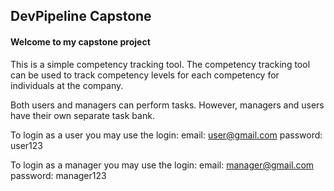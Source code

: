 ## DevPipeline Capstone

#### Welcome to my capstone project

This is a simple competency tracking tool. The competency tracking tool can be used to track competency levels for each competency for individuals at the company.

Both users and managers can perform tasks. However, managers and users have their own separate task bank.

To login as a user you may use the login:
email: user@gmail.com
password: user123

To login as a manager you may use the login:
email: manager@gmail.com
password: manager123
